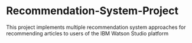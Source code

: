 # Recommendation-System-Project
This project implements multiple recommendation system approaches for recommending articles to users of the IBM Watson Studio platform
